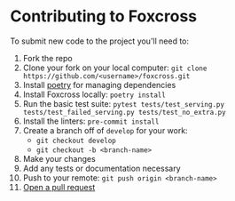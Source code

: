 # Contributing to Foxcross
To submit new code to the project you'll need to:

1. Fork the repo
2. Clone your fork on your local computer: `git clone https://github.com/<username>/foxcross.git`
3. Install [poetry](https://github.com/sdispater/poetry#installation) for managing
dependencies
4. Install Foxcross locally: `poetry install`
5. Run the basic test suite: `pytest tests/test_serving.py tests/test_failed_serving.py tests/test_no_extra.py`
6. Install the linters: `pre-commit install`
7. Create a branch off of `develop` for your work: 
    * `git checkout develop`
    * `git checkout -b <branch-name>`
8. Make your changes
9. Add any tests or documentation necessary
10. Push to your remote: `git push origin <branch-name>`
11. [Open a pull request](https://github.com/laactech/foxcross/compare)